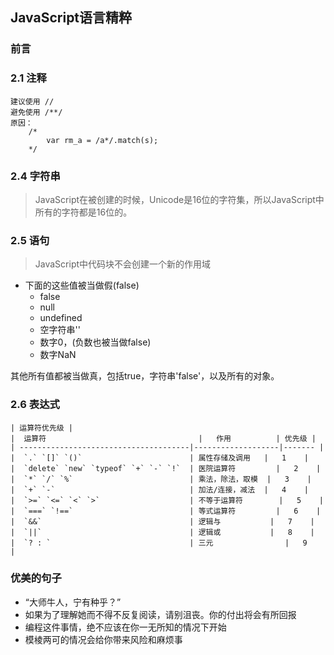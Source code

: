 ## JavaScript语言精粹

### 前言
### 2.1 注释

	建议使用 //
	避免使用 /**/
	原因：
		/*
			var rm_a = /a*/.match(s);
		*/
### 2.4 字符串
	
 > JavaScript在被创建的时候，Unicode是16位的字符集，所以JavaScript中所有的字符都是16位的。

### 2.5 语句
	
 > JavaScript中代码块不会创建一个新的作用域

 * 下面的这些值被当做假(false)
 	- false
 	- null 
 	- undefined
 	- 空字符串''
 	- 数字0，(负数也被当做false)
 	- 数字NaN

 其他所有值都被当做真，包括true，字符串'false'，以及所有的对象。

### 2.6 表达式
 	
 	| 运算符优先级 |
 	|  运算符  		  						|   作用         	| 优先级 |
 	| --------------------------------------|-------------------|------- |
 	|  `.` `[]` `()`  						| 属性存储及调用 	|   1    |
 	|  `delete` `new` `typeof` `+` `-` `!`  | 医院运算符 		|   2    |
 	|  `*` `/` `%`  						| 乘法，除法，取模 	|   3    |
 	|  `+` `-`  							| 加法/连接，减法 	|   4    |
 	|  `>=` `<=` `<` `>`  					| 不等于运算符 		|   5    |
 	|  `===` `!==`  						| 等式运算符 		|   6    |
 	|  `&&`  								| 逻辑与 			|   7    |
 	|  `||`  								| 逻辑或 			|   8    |
 	|  `? : `   							| 三元 				|   9    |
 

### 优美的句子

* “大师牛人，宁有种乎？”
* 如果为了理解她而不得不反复阅读，请别沮丧。你的付出将会有所回报
* 编程这件事情，绝不应该在你一无所知的情况下开始
* 模棱两可的情况会给你带来风险和麻烦事